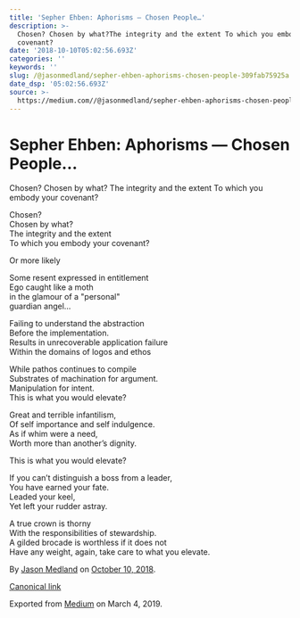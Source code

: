 ```yaml
---
title: 'Sepher Ehben: Aphorisms — Chosen People…'
description: >-
  Chosen? Chosen by what?The integrity and the extent To which you embody your
  covenant?
date: '2018-10-10T05:02:56.693Z'
categories: ''
keywords: ''
slug: /@jasonmedland/sepher-ehben-aphorisms-chosen-people-309fab75925a
date_dsp: '05:02:56.693Z'
source: >-
  https://medium.com//@jasonmedland/sepher-ehben-aphorisms-chosen-people-309fab75925a
---
```


# Sepher Ehben: Aphorisms — Chosen People…

Chosen? Chosen by what? The integrity and the extent To which you embody your covenant?

Chosen?   
Chosen by what?  
The integrity and the extent   
To which you embody your covenant?

Or more likely

Some resent expressed in entitlement  
Ego caught like a moth  
in the glamour of a "personal"  
guardian angel…

Failing to understand the abstraction  
Before the implementation.  
Results in unrecoverable application failure  
Within the domains of logos and ethos

While pathos continues to compile  
Substrates of machination for argument.  
Manipulation for intent.  
This is what you would elevate?

Great and terrible infantilism,  
Of self importance and self indulgence.  
As if whim were a need,  
Worth more than another’s dignity.

This is what you would elevate?

If you can’t distinguish a boss from a leader,  
You have earned your fate.   
Leaded your keel,  
Yet left your rudder astray.

A true crown is thorny  
With the responsibilities of stewardship.  
A gilded brocade is worthless if it does not   
Have any weight, again, take care to what you elevate.

By [Jason Medland](https://medium.com/@jasonmedland) on [October 10, 2018](https://medium.com/p/309fab75925a).

[Canonical link](https://medium.com/@jasonmedland/sepher-ehben-aphorisms-chosen-people-309fab75925a)

Exported from [Medium](https://medium.com) on March 4, 2019.